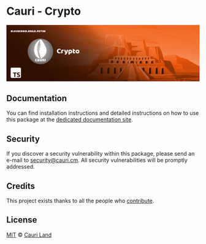 # Cauri - Crypto

<p align="center">
    <img src="https://github.com/cauriland/core/raw/main/packages/crypto/banner.png" />
</p>

## Documentation

You can find installation instructions and detailed instructions on how to use this package at the [dedicated documentation site](https://docs.cauri.cm/sdk/cryptography/usage.html).

## Security

If you discover a security vulnerability within this package, please send an e-mail to security@cauri.cm. All security vulnerabilities will be promptly addressed.

## Credits

This project exists thanks to all the people who [contribute](../../../../contributors).

## License

[MIT](LICENSE) © [Cauri Land](https://cauri.cm)
